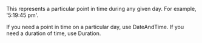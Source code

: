 This represents a particular point in time during any given day.  For example, '5:19:45 pm'.If you need a point in time on a particular day, use DateAndTime.  If you need a duration of time, use Duration.